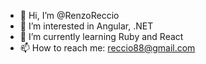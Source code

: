 - 👋 Hi, I’m @RenzoReccio
- 👀 I’m interested in Angular, .NET
- 🌱 I’m currently learning Ruby and React
- 📫 How to reach me: reccio88@gmail.com

<!---
RenzoReccio/RenzoReccio is a ✨ special ✨ repository because its `README.md` (this file) appears on your GitHub profile.
You can click the Preview link to take a look at your changes.
--->
